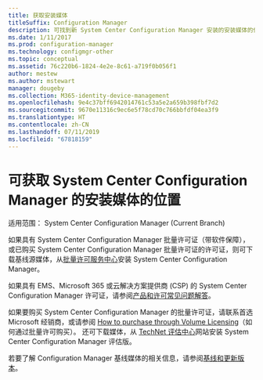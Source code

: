 ```yaml
---
title: 获取安装媒体
titleSuffix: Configuration Manager
description: 可找到新 System Center Configuration Manager 安装的安装媒体的位置。
ms.date: 1/11/2017
ms.prod: configuration-manager
ms.technology: configmgr-other
ms.topic: conceptual
ms.assetid: 76c220b6-1824-4e2e-8c61-a719f0b056f1
author: mestew
ms.author: mstewart
manager: dougeby
ms.collection: M365-identity-device-management
ms.openlocfilehash: 9e4c37bff6942014761c53a5e2a659b398fbf7d2
ms.sourcegitcommit: 9670e11316c9ec6e5f78cd70c766bbfdf04ea3f9
ms.translationtype: HT
ms.contentlocale: zh-CN
ms.lasthandoff: 07/11/2019
ms.locfileid: "67818159"
---
```

# <a name="where-to-get-installation-media-for-system-center-configuration-manager"></a>可获取 System Center Configuration Manager 的安装媒体的位置

适用范围：  System Center Configuration Manager (Current Branch)

如果具有 System Center Configuration Manager 批量许可证（带软件保障），或已购买 System Center Configuration Manager 批量许可证的许可证，则可下载基线源媒体，从[批量许可服务中心](https://www.microsoft.com/Licensing/servicecenter/default.aspx)安装 System Center Configuration Manager。   

如果具有 EMS、Microsoft 365 或云解决方案提供商 (CSP) 的 System Center Configuration Manager 许可证，请参阅[产品和许可常见问题解答](/sccm/core/understand/product-and-licensing-faq#bkmk_csp)。

如果要购买 System Center Configuration Manager 的批量许可证，请联系首选 Microsoft 经销商，或请参阅 [How to purchase through Volume Licensing]( https://www.microsoft.com/Licensing/how-to-buy/how-to-buy.aspx)（如何通过批量许可购买）。 还可下载媒体，从 [TechNet 评估中心]( https://www.microsoft.com/en-us/evalcenter/evaluate-system-center-configuration-manager-and-endpoint-protection)网站安装 System Center Configuration Manager 评估版。

若要了解 Configuration Manager 基线媒体的相关信息，请参阅[基线和更新版本](/sccm/core/servers/manage/updates#bkmk_Baselines)。
